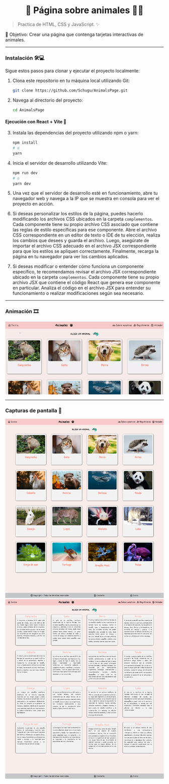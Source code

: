 <h1 align='center'>🌟 Página sobre animales 🐾🌟</h1>

> Practica de HTML, CSS y JavaScript. ✨

🎯 Objetivo: Crear una página que contenga tarjetas interactivas de animales.

------------

### Instalación 🛠️💻

Sigue estos pasos para clonar y ejecutar el proyecto localmente:

1. Clona este repositorio en tu máquina local utilizando Git:

    ```bash
    git clone https://github.com/Schugu/AnimalsPage.git
    ```

2. Navega al directorio del proyecto:

    ```bash
    cd AnimalsPage
    ```
    
#### Ejecución con React + Vite 🚀
3. Instala las dependencias del proyecto utilizando npm o yarn:

    ```bash
    npm install
    # o
    yarn
    ```

4. Inicia el servidor de desarrollo utilizando Vite:

    ```bash
    npm run dev
    # o
    yarn dev
    ```

5. Una vez que el servidor de desarrollo esté en funcionamiento, abre tu navegador web y navega a la IP que se muestra en consola para ver el proyecto en acción.

4. Si deseas personalizar los estilos de la página, puedes hacerlo modificando los archivos CSS ubicados en la carpeta `complementos`. Cada componente tiene su propio archivo CSS asociado que contiene las reglas de estilo específicas para ese componente. Abre el archivo CSS correspondiente en un editor de texto o IDE de tu elección, realiza los cambios que desees y guarda el archivo. Luego, asegúrate de importar el archivo CSS adecuado en el archivo JSX correspondiente para que los estilos se apliquen correctamente. Finalmente, recarga la página en tu navegador para ver los cambios aplicados.

5. Si deseas modificar o entender cómo funciona un componente específico, te recomendamos revisar el archivo JSX correspondiente ubicado en la carpeta `complementos`. Cada componente tiene su propio archivo JSX que contiene el código React que genera ese componente en particular. Analiza el código en el archivo JSX para entender su funcionamiento o realizar modificaciones según sea necesario.

------------

### Animación 🎞️
<img src='public/screenshots/capturaDePantalla1.gif' alt='CapturaDePantalla'>

------------

### Capturas de pantalla 📸
<img src='public/screenshots/capturaDePantalla2.png' alt='CapturaDePantalla1'>
<img src='public/screenshots/capturaDePantalla3.png' alt='CapturaDePantalla2'>


